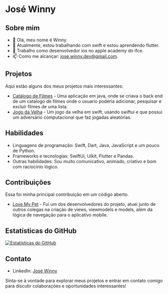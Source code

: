 # José Winny

## Sobre mim

- 👋 Olá, meu nome é Winny.
- 🌱 Atualmente, estou trabalhando com swift e estou aprendendo flutter.
- 💼 Trabalho como desenvolvedor ios no apple academy do ifce.
- 📫 Como me alcançar: jose.winny.dev@gmail.com.

## Projetos

Aqui estão alguns dos meus projetos mais interessantes:

- [Catálogo de Filmes](https://github.com/Jwinny/CatalogoDeFilmes) - Uma aplicação em java, onde se criava o back end de um catalogo de filmes onde o usuario poderia adicionar, pesquisar e excluir filmes de uma lista.
- [Jogo da Velha](https://github.com/Jwinny/JogoDaVelha) - Um jogo da velha em swift, usando swiftui e que possui um adversário computacional que faz jogadas aleatórias.

## Habilidades

- Linguagens de programação: Swift, Dart, Java, JavaScript e um pouco de Python.
- Frameworks e tecnologias: SwiftUi, UIkit, Flutter e Pandas.
- Outras habilidades: Sou muito comunicativo, animado, criativo e bom com raciocinio lógico.

## Contribuições

  Essa foi minha principal contribuição em um código aberto.
- [Love My Pet](https://github.com/Apple-Developer-Residence-IFCE/LoveMyCapibara) - Fui um dos desenvolvedores do projeto, atuei junto de outros colegas na criação de views, viewmodels e models, além da lógica de navegação para o aplicativo mobile.

## Estatísticas do GitHub

[![Estatísticas do GitHub](https://github-readme-stats.vercel.app/api?username=Jwinny&show_icons=true&theme=dark)](https://github.com/Jwinny)

## Contato

- LinkedIn: [José Winny](https://www.linkedin.com/in/josewinny/)

Sinta-se à vontade para explorar meus projetos e entrar em contato comigo para discutir colaborações e oportunidades interessantes!
